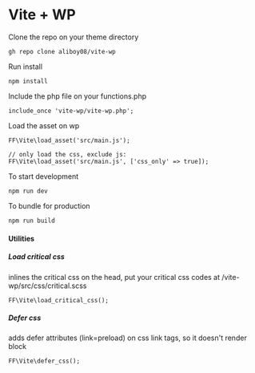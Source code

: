<h1>Vite + WP</h1>

Clone the repo on your theme directory
```
gh repo clone aliboy08/vite-wp
```

Run install
```
npm install
```


Include the php file on your functions.php
```
include_once 'vite-wp/vite-wp.php';
```

Load the asset on wp
```
FF\Vite\load_asset('src/main.js');

// only load the css, exclude js:
FF\Vite\load_asset('src/main.js', ['css_only' => true]);
```

To start development
```
npm run dev
```

To bundle for production
```
npm run build
```

<h4>Utilities</h4>

<h5>Load critical css</h5>

inlines the critical css on the head, put your critical css codes at /vite-wp/src/css/critical.scss
```
FF\Vite\load_critical_css();
```

<h5>Defer css</h5>

adds defer attributes (link=preload) on css link tags, so it doesn't render block
```
FF\Vite\defer_css();
```

